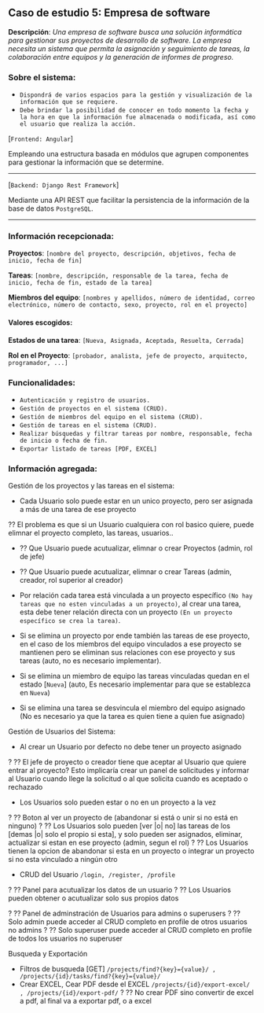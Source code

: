 ## Caso de estudio 5: Empresa de software

**Descripción**: *Una empresa de software busca una solución informática para gestionar sus proyectos de desarrollo de software. La empresa necesita un sistema que permita la asignación y seguimiento de tareas, la colaboración entre equipos y la generación de informes de progreso.*

### Sobre el sistema:

* `Dispondrá de varios espacios para la gestión y visualización de la información que se requiere.`
* `Debe brindar la posibilidad de conocer en todo momento la fecha y la hora en que la información fue almacenada o modificada, así como el usuario que realiza la acción.`


[`Frontend: Angular`]

Empleando una estructura basada en módulos que agrupen componentes para gestionar la información que se determine.

***

[`Backend: Django Rest Framework`]

Mediante una API REST que facilitar la persistencia de la información de la base de datos `PostgreSQL`.

***

### Información recepcionada:

**Proyectos**: `[nombre del proyecto, descripción, objetivos, fecha de inicio, fecha de fin]`

**Tareas**: `[nombre, descripción, responsable de la tarea, fecha de inicio, fecha de fin, estado de la tarea]`

**Miembros del equipo**: `[nombres y apellidos, número de identidad, correo electrónico, número de contacto, sexo, proyecto, rol en el proyecto]`

#### Valores escogidos:

**Estados de una tarea**: `[Nueva, Asignada, Aceptada, Resuelta, Cerrada]`

**Rol en el Proyecto**: `[probador, analista, jefe de proyecto, arquitecto, programador, ...]`


### Funcionalidades:

* `Autenticación y registro de usuarios.`
* `Gestión de proyectos en el sistema (CRUD).`
* `Gestión de miembros del equipo en el sistema (CRUD).`
* `Gestión de tareas en el sistema (CRUD).`
* `Realizar búsquedas y filtrar tareas por nombre, responsable, fecha de inicio o fecha de fin.`
* `Exportar listado de tareas [PDF, EXCEL]`



### Información agregada:

Gestión de los proyectos y las tareas en el sistema:
* Cada Usuario solo puede estar en un unico proyecto, pero ser asignada a más de una tarea de ese proyecto

?? El problema es que si un Usuario cualquiera con rol basico quiere, puede elimnar el proyecto completo, las tareas, usuarios..
* ?? Que Usuario puede acutualizar, elimnar o crear Proyectos (admin, rol de jefe)
* ?? Que Usuario puede acutualizar, elimnar o crear Tareas (admin, creador, rol superior al creador)

* Por relación cada tarea está vinculada a un proyecto específico `(No hay tareas que no esten vinculadas a un proyecto)`, al crear una tarea, esta debe tener relación directa con un proyecto `(En un proyecto específico se crea la tarea)`.
* Si se elimina un proyecto por ende también las tareas de ese proyecto, en el caso de los miembros del equipo vinculados a ese proyecto se mantienen pero se eliminan sus relaciones con ese proyecto y sus tareas (auto, no es necesario implementar).
* Si se elimina un miembro de equipo las tareas vinculadas quedan en el estado [`Nueva`] (auto, Es necesario implementar para que se establezca en `Nueva`)
* Si se elimina una tarea se desvincula el miembro del equipo asignado (No es necesario ya que la tarea es quien tiene a quien fue asignado)


Gestión de Usuarios del Sistema:
* Al crear un Usuario por defecto no debe tener un proyecto asignado

? ?? El jefe de proyecto o creador tiene que aceptar al Usuario que quiere entrar al proyecto? Esto implicaría crear un panel de solicitudes y informar al Usuario cuando llege la solicitud o al que solicita cuando es aceptado o rechazado

* Los Usuarios solo pueden estar o no en un proyecto a la vez

? ?? Boton al ver un proyecto de (abandonar si está o unir si no está en ninguno)
? ?? Los Usuarios solo pueden [ver |o| no] las tareas de los [demas |o| solo el propio si esta], y solo pueden ser asignados, eliminar, actualizar si estan en ese proyecto (admin, segun el rol)
? ?? Los Usuarios tienen la opcion de abandonar si esta en un proyecto o integrar un proyecto si no esta vinculado a ningún otro

* CRUD del Usuario `/login, /register, /profile`

? ?? Panel para acutualizar los datos de un usuario
? ?? Los Usuarios pueden obtener o acutualizar solo sus propios datos

? ?? Panel de adminstración de Usuarios para admins o superusers
? ?? Solo admin puede acceder al CRUD completo en profile de otros usuarios no admins
? ?? Solo superuser puede acceder al CRUD completo en profile de todos los usuarios no superuser


Busqueda y Exportación
* Filtros de busqueda [GET] `/projects/find?{key}={value}/ , /projects/{id}/tasks/find?{key}={value}/`
* Crear EXCEL, Cear PDF desde el EXCEL `/projects/{id}/export-excel/ , /projects/{id}/export-pdf/`
? ?? No crear PDF sino convertir de excel a pdf, al final va a exportar pdf, o a excel